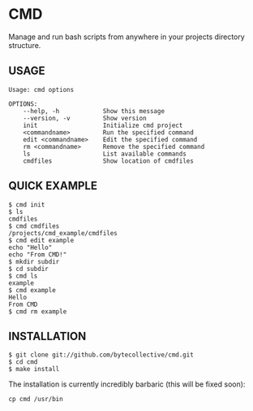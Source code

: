 CMD
===

Manage and run bash scripts from anywhere in your projects directory structure.

USAGE
-----

	Usage: cmd options

    OPTIONS:
   		--help, -h            Show this message
   		--version, -v         Show version
   		init                  Initialize cmd project
   		<commandname>         Run the specified command
   		edit <commandname>    Edit the specified command
   		rm <commandname>      Remove the specified command
   		ls                    List available commands
	   	cmdfiles              Show location of cmdfiles


QUICK EXAMPLE
-------------

	$ cmd init
	$ ls
	cmdfiles
	$ cmd cmdfiles
	/projects/cmd_example/cmdfiles
	$ cmd edit example
	echo "Hello"
	echo "From CMD!"
	$ mkdir subdir
	$ cd subdir
	$ cmd ls
	example
	$ cmd example
	Hello
	From CMD
	$ cmd rm example

INSTALLATION
------------

	$ git clone git://github.com/bytecollective/cmd.git
	$ cd cmd
	$ make install

The installation is currently incredibly barbaric (this will be fixed soon):

	cp cmd /usr/bin